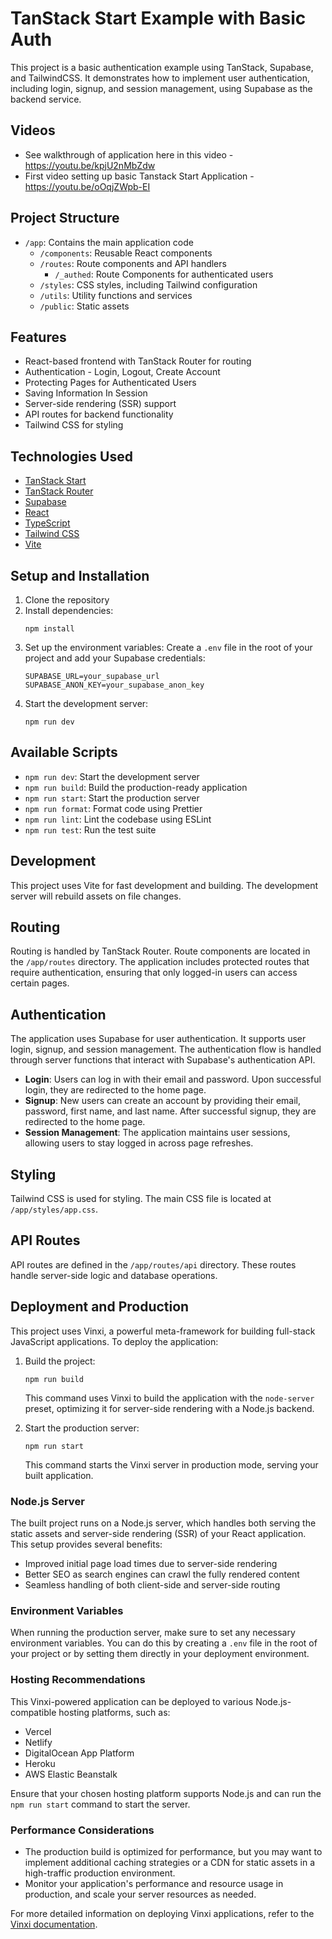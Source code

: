 # TanStack Start Example with Basic Auth

This project is a basic authentication example using TanStack, Supabase, and TailwindCSS. It
demonstrates how to implement user authentication, including login, signup, and session management,
using Supabase as the backend service.

## Videos

- See walkthrough of application here in this video - https://youtu.be/kpjU2nMbZdw
- First video setting up basic Tanstack Start Application - https://youtu.be/oOqjZWpb-EI

## Project Structure

- `/app`: Contains the main application code
  - `/components`: Reusable React components
  - `/routes`: Route components and API handlers
    - `/_authed`: Route Components for authenticated users
  - `/styles`: CSS styles, including Tailwind configuration
  - `/utils`: Utility functions and services
  - `/public`: Static assets

## Features

- React-based frontend with TanStack Router for routing
- Authentication - Login, Logout, Create Account
- Protecting Pages for Authenticated Users
- Saving Information In Session
- Server-side rendering (SSR) support
- API routes for backend functionality
- Tailwind CSS for styling

## Technologies Used

- [TanStack Start](https://tanstack.com/start)
- [TanStack Router](https://tanstack.com/router)
- [Supabase](https://supabase.io/)
- [React](https://reactjs.org/)
- [TypeScript](https://www.typescriptlang.org/)
- [Tailwind CSS](https://tailwindcss.com/)
- [Vite](https://vitejs.dev/)

## Setup and Installation

1. Clone the repository
2. Install dependencies:
   ```
   npm install
   ```
3. Set up the environment variables: Create a `.env` file in the root of your project and add your
   Supabase credentials:
   ```
   SUPABASE_URL=your_supabase_url
   SUPABASE_ANON_KEY=your_supabase_anon_key
   ```
4. Start the development server:
   ```
   npm run dev
   ```

## Available Scripts

- `npm run dev`: Start the development server
- `npm run build`: Build the production-ready application
- `npm run start`: Start the production server
- `npm run format`: Format code using Prettier
- `npm run lint`: Lint the codebase using ESLint
- `npm run test`: Run the test suite

## Development

This project uses Vite for fast development and building. The development server will rebuild assets
on file changes.

## Routing

Routing is handled by TanStack Router. Route components are located in the `/app/routes` directory.
The application includes protected routes that require authentication, ensuring that only logged-in
users can access certain pages.

## Authentication

The application uses Supabase for user authentication. It supports user login, signup, and session
management. The authentication flow is handled through server functions that interact with
Supabase's authentication API.

- **Login**: Users can log in with their email and password. Upon successful login, they are
  redirected to the home page.
- **Signup**: New users can create an account by providing their email, password, first name, and
  last name. After successful signup, they are redirected to the home page.
- **Session Management**: The application maintains user sessions, allowing users to stay logged in
  across page refreshes.

## Styling

Tailwind CSS is used for styling. The main CSS file is located at `/app/styles/app.css`.

## API Routes

API routes are defined in the `/app/routes/api` directory. These routes handle server-side logic and
database operations.

## Deployment and Production

This project uses Vinxi, a powerful meta-framework for building full-stack JavaScript applications.
To deploy the application:

1. Build the project:

   ```
   npm run build
   ```

   This command uses Vinxi to build the application with the `node-server` preset, optimizing it for
   server-side rendering with a Node.js backend.

2. Start the production server:
   ```
   npm run start
   ```
   This command starts the Vinxi server in production mode, serving your built application.

### Node.js Server

The built project runs on a Node.js server, which handles both serving the static assets and
server-side rendering (SSR) of your React application. This setup provides several benefits:

- Improved initial page load times due to server-side rendering
- Better SEO as search engines can crawl the fully rendered content
- Seamless handling of both client-side and server-side routing

### Environment Variables

When running the production server, make sure to set any necessary environment variables. You can do
this by creating a `.env` file in the root of your project or by setting them directly in your
deployment environment.

### Hosting Recommendations

This Vinxi-powered application can be deployed to various Node.js-compatible hosting platforms, such
as:

- Vercel
- Netlify
- DigitalOcean App Platform
- Heroku
- AWS Elastic Beanstalk

Ensure that your chosen hosting platform supports Node.js and can run the `npm run start` command to
start the server.

### Performance Considerations

- The production build is optimized for performance, but you may want to implement additional
  caching strategies or a CDN for static assets in a high-traffic production environment.
- Monitor your application's performance and resource usage in production, and scale your server
  resources as needed.

For more detailed information on deploying Vinxi applications, refer to the
[Vinxi documentation](https://vinxi.vercel.app/guide/deployment).
